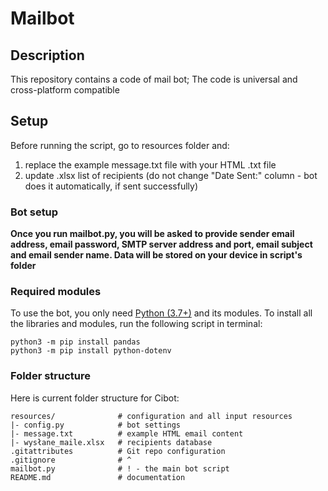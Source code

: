 # Mailbot

## Description

This repository contains a code of mail bot;
The code is universal and cross-platform compatible


## Setup
Before running the script, go to resources folder and:
1. replace the example message.txt file with your HTML .txt file
2. update .xlsx list of recipients (do not change "Date Sent:" column - bot does it automatically, if sent successfully)


### Bot setup

**Once you run mailbot.py, you will be asked to provide sender email address, email password, SMTP server address and port, email subject and email sender name. Data will be stored on your device in script's folder**


### Required modules

To use the bot, you only need [Python (3.7+)](https://www.python.org/) and its modules.
To install all the libraries and modules, run the following script in terminal:

```
python3 -m pip install pandas
python3 -m pip install python-dotenv

```

### Folder structure

Here is current folder structure for Cibot:

```
resources/              # configuration and all input resources
|- config.py            # bot settings
|- message.txt          # example HTML email content
|- wysłane_maile.xlsx   # recipients database
.gitattributes          # Git repo configuration
.gitignore              # ^
mailbot.py              # ! - the main bot script
README.md               # documentation
```
